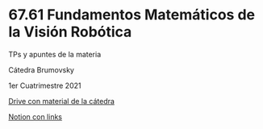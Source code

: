 # 67.61 Fundamentos Matemáticos de la Visión Robótica
 
TPs y apuntes de la materia

Cátedra Brumovsky

1er Cuatrimestre 2021

[Drive con material de la cátedra](https://drive.google.com/drive/folders/1qFoQHrHeujqKK3gqA6xKyTjjXXWzXS_u?usp=share_link)

[Notion con links](https://upbeat-show-d41.notion.site/67-61-Visi-n-Rob-tica-4b05555f33f94320a20c762516cf0ca2)